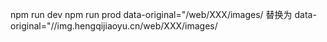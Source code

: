 npm run dev
npm run prod
data-original="/web/XXX/images/ 替换为 data-original="//img.hengqijiaoyu.cn/web/XXX/images/